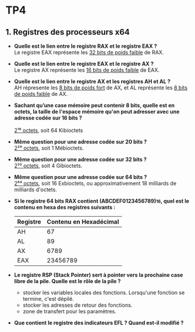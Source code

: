 # TP4
## 1. Registres des processeurs x64
- **Quelle est le lien entre le registre RAX et le registre EAX ?**
	<br>Le registre EAX représente les <u>32 bits de poids faible</u> de RAX.
- **Quelle est le lien entre le registre EAX et le registre AX ?** 
	<br>Le registre AX représente les <u>16 bits de poids faible</u> de EAX.
- **Quelle est le lien entre le registre AX et les registres AH et AL ?**
	<br>AH répresente les <u>8 bits de poids fort</u> de AX, et AL représente les <u>8 bits de poids faible</u> de AX.
- **Sachant qu’une case mémoire peut contenir 8 bits, quelle est en octets, la taille de l'espace mémoire qu'on peut adresser avec une adresse codée sur 16 bits ?**	
	<br><u>2¹⁶ octets</u>, soit 64 Kibioctets
- **Même question pour une adresse codée sur 20 bits ?** 
	<br><u>2²⁰ octets</u>, soit 1 Mébioctets.
- **Même question pour une adresse codée sur 32 bits ?** 
	<br><u>2³² octets</u>, soit 4 Gibioctets.
- **Même question pour une adresse codée sur 64 bits ?** 
	<br><u>2⁶⁴ octets</u>, soit 16 Exbioctets, ou approximativement 18 milliards de milliards d'octets.
- **Si le registre 64 bits RAX contient (ABCDEF0123456789)<small>16</small>, quel est le contenu en hexa des registres suivants :**

	| Registre | Contenu en Hexadécimal |
	|----------|------------------------|
	| AH       | 67                     |
	| AL       | 89                     |
	| AX       | 6789                   |
	| EAX      | 23456789               |

- **Le registre RSP (Stack Pointer) sert à pointer vers la prochaine case libre de la pile. Quelle est le rôle de la pile ?**
	- stocker les variables locales des fonctions. Lorsqu'une fonction se termine, c'est dépilé.
	- stocker les adresses de retour des fonctions.
	- zone de transfert pour les paramètres.
- **Que contient le registre des indicateurs EFL ? Quand est-il modifié ?**